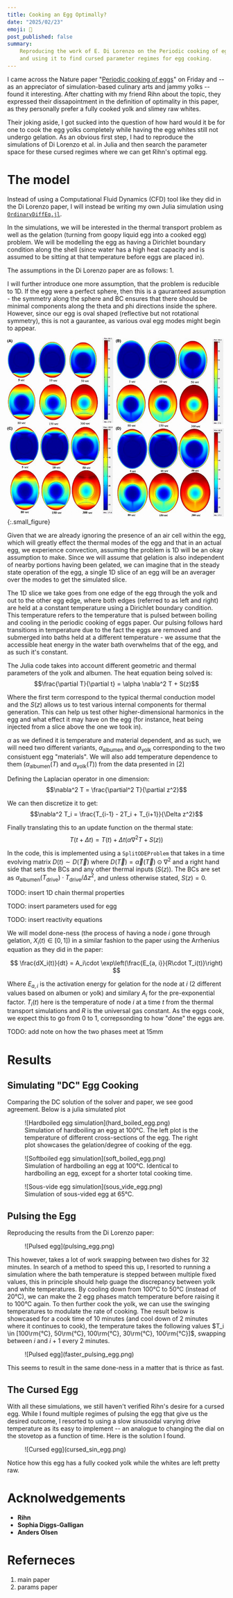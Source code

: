 ```yaml
---
title: Cooking an Egg Optimally?
date: "2025/02/23"
emoji: 🥚
post_published: false
summary: 
    Reproducing the work of E. Di Lorenzo on the Periodic cooking of eggs in Julia 
    and using it to find cursed parameter regimes for egg cooking. 
---
```


I came across the Nature paper "[Periodic cooking of eggs](https://www.nature.com/articles/s44172-024-00334-w#Sec9)" 
on Friday and -- as an appreciator of simulation-based culinary arts and jammy yolks -- found it interesting. After chatting with 
my friend Rihn about the topic, they expressed their dissapointment
in the definition of optimality in this paper, as they personally prefer
a fully cooked yolk and slimey raw whites.

Their joking aside, I got sucked into the question of how hard
would it be for one to cook the egg yolks completely while having
the egg whites still not undergo gelation. As an obvious first step,
I had to reproduce the simulations of Di Lorenzo et al. in Julia
and then search the parameter space for these cursed regimes where
we can get Rihn's optimal egg.

# The model

Instead of using a Computational Fluid Dynamics (CFD) tool 
like they did in the Di Lorenzo paper,
I will instead be writing my own Julia simulation using [`OrdinaryDiffEq.jl`](https://docs.sciml.ai/OrdinaryDiffEq/stable/).

In the simulations, we will be interested in the thermal transport problem as well as the gelation (turning from goopy liquid egg into a cooked egg) problem. We will be modelling the
egg as having a Dirichlet boundary condition along the shell (since water has a high heat capacity and is assumed to be sitting at that temperature before eggs are placed in).

The assumptions in the Di Lorenzo paper are as follows:
1. 

I will further introduce one more assumption, that the problem
is reducible to 1D. If the egg were a perfect sphere, then this
is a gauranteed assumption - the symmetry along the sphere and BC ensures that there should be minimal components along the theta and phi directions inside the sphere. However, since our egg is oval shaped (reflective but not rotational 
symmetry), this is not a gaurantee, as various oval egg modes
might begin to appear. 

![alt text](egg_cell_loc_effect.png){:.small_figure}

Given that we are already ignoring the presence of an air cell
within the egg, which will greatly effect the thermal modes of 
the egg and that in an actual egg, we experience convection,
assuming the problem is 1D will be an okay assumption to make.
Since we will assume that gelation is also independent of nearby portions having been gelated, we can imagine that in the steady state operation of the egg, a single 1D slice of an egg will
be an averager over the modes to get the simulated slice.

The 1D slice we take goes from one edge of the egg through the yolk and out to the other egg edge, 
where both edges (referred to as left and right) are held at a constant temperature using a Dirichlet
boundary condition. This temperature refers to the temperature that is pulsed between boiling and cooling
in the periodic cooking of eggs paper. Our pulsing follows hard transitions in temperature due to the fact
the eggs are removed and submerged into baths held at a different temperature - we assume that the accessible
heat energy in the water bath overwhelms that of the egg, and as such it's constant.

The Julia code takes into account different geometric and thermal parameters of the yolk and albumen. 
The heat equation being solved is: $$\frac{\partial T}{\partial t} = \alpha \nabla^2 T + S(z)$$

Where the first term correspond to the typical thermal conduction model and the $S(z)$ allows us to
test various internal components for thermal generation. This can help us test other higher-dimensional
harmonics in the egg and what effect it may have on the egg (for instance, heat being injected from a 
slice above the one we took in). 

$\alpha$ as we defined it is temperature and material dependent, and as such, we will need two different variants, $\alpha_{\mathrm{albumen}}$ and $\alpha_{\mathrm{yolk}}$ corresponding to the two consistuent egg "materials".
We will also add temperature dependence to them 
($\alpha_{\mathrm{albumen}}(T)$ and $\alpha_{\mathrm{yolk}}(T)$) from the data presented in [2]

Defining the Laplacian operator in one dimension: $$\nabla^2 T = \frac{\partial^2 T}{\partial z^2}$$

We can then discretize it to get: $$\nabla^2 T_i = \frac{T_{i-1} - 2T_i + T_{i+1}}{\Delta z^2}$$

Finally translating this to an update function on the thermal state: $$T(t + \Delta t) = T(t) + \Delta t \left( \alpha \nabla^2 T + S(z) \right)$$

In the code, this is implemented using a `SplitODEProblem` that takes in a time evolving matrix $D(t)\sim D(\vec T)$ 
where $D(\vec T) = \vec\alpha(\vec T) \odot \nabla^2$ and a right hand side that sets the BCs and any other thermal inputs ($S(z)$). The BCs are set as $\alpha_{\mathrm{albumen}}(T_{\mathrm{drive}})\cdot T_{\mathrm{drive}} / \Delta z^2$, and unless otherwise stated, $S(z)=0$.

TODO: insert 1D chain thermal properties

TODO: insert parameters used for egg

TODO: insert reactivity equations

We will model done-ness (the process of having a node $i$ gone through gelation, $X_i(t) \in [0, 1]$) in a similar fashion to the paper
using the Arrhenius equation as they did in the paper:

$$ \frac{dX_i(t)}{dt} = A_i\cdot \exp\left(\frac{E_{a, i}}{R\cdot T_i(t)}\right) $$

Where $E_{a, i}$ is the activation energy for gelation for the node at 
$i$ (2 different values based on albumen or yolk) and similary $A_i$ for
the pre-exponential factor. 
$T_i(t)$ here is the temperature of node $i$ at a time $t$ from the thermal transport simulations
and $R$ is the universal gas constant. As the eggs cook, we expect this to go from $0$ to $1$, correpsonding
to how "done" the eggs are.

TODO: add note on how the two phases meet at 15mm

# Results

## Simulating "DC" Egg Cooking

Comparing the DC solution of the solver and paper, we see good agreement. Below is a julia simulated plot

<figure markdown="1">
   ![Hardboiled egg simulation](hard_boiled_egg.png)
   <figcaption>Simulation of hardboiling an egg at 100°C. The left plot is the temperature of different cross-sections of the egg. The right plot showcases the gelation/degree of cooking of the egg.</figcaption>
</figure>

<figure markdown="1">
   ![Softboiled egg simulation](soft_boiled_egg.png)
   <figcaption>Simulation of hardboiling an egg at 100°C. Identical to hardboiling an egg, except for a shorter total cooking time.</figcaption>
</figure>

<figure markdown="1">
   ![Sous-vide egg simulation](sous_vide_egg.png)
   <figcaption>Simulation of sous-vided egg at 65°C.</figcaption>
</figure>

## Pulsing the Egg

Reproducing the results from the Di Lorenzo paper:

<figure markdown="1">
   ![Pulsed egg](pulsing_egg.png)
   <figcaption></figcaption>
</figure>

This however, takes a lot of work swapping between two dishes for 32 minutes. In search of a method to speed this up, I resorted to running a simulation where the bath temperature is stepped between multiple fixed values, this in principle should help guage the discrepancy between yolk and white temperatures. By cooling down from 100°C to 50°C (instead of 20°C), we can
make the 2 egg phases match temperature before raising it to 100°C again.
To then further cook the yolk, we can use the swinging temperatures to
modulate the rate of cooking. The result below is showcased for a cook time of 10 minutes (and cool down of 2 minutes where it continues to cook), the temperature takes the following values $T_i \in [100\rm{°C}, 50\rm{°C}, 100\rm{°C}, 30\rm{°C}, 100\rm{°C}]$,
swapping between $i$ and $i+1$ every 2 minutes.

<figure markdown="1">
   ![Pulsed egg](faster_pulsing_egg.png)
   <figcaption></figcaption>
</figure>

This seems to result in the same done-ness in a matter that is thrice as fast.

## The Cursed Egg

With all these simulations, we still haven't verified Rihn's desire for a 
cursed egg. While I found multiple regimes of pulsing the egg that give us the desired outcome, I resorted to using a slow
sinusoidal varying drive temperature as its easy to implement -- an analogue to changing the dial on the stovetop 
as a function of time. Here is the solution I found.

<figure markdown="1">
   ![Cursed egg](cursed_sin_egg.png)
   <figcaption></figcaption>
</figure>

Notice how this egg has a fully cooked yolk while the whites are left pretty raw.

# Acknolwedgements

- **Rihn**
- **Sophia Diggs-Galligan**
- **Anders Olsen**

# Referneces

1. main paper
2. params paper